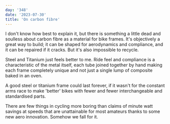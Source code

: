 ```yaml
---
day: '348'
date: '2023-07-30'
title: 'On carbon fibre'
---
```


I don't know how best to explain it, but there is something a little dead and soulless about carbon fibre as a material for bike frames. It's objectively a great way to build; it can be shaped for aerodynamics and compliance, and it can be repaired if it cracks. But it's also impossible to recycle.

Steel and Titanium just feels better to me. Ride feel and compliance is a characteristic of the metal itself, each tube joined together by hand making each frame completely unique and not just a single lump of composite baked in an oven.

A good steel or titanium frame could last forever, if it wasn't for the constant arms race to make 'better' bikes with fewer and fewer interchangeable and standardised parts.

There are few things in cycling more boring than claims of minute watt savings at speeds that are unattainable for most amateurs thanks to some new aero innovation. Somehow we fall for it.
